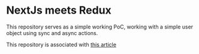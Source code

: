 # NextJs meets Redux
This repository serves as a simple working PoC, working with a simple user object using sync and async actions.

This repository is associated with [this article](https://saadelattar.me/article/nextjs-meets-redux)